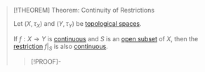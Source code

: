 >[!THEOREM] Theorem: Continuity of Restrictions
>
>Let $(X, \tau_X)$ and $(Y, \tau_Y)$ be [topological spaces](../Topological%20Space.md).
>
>If $f: X \to Y$ is [continuous](Continuity.md) and $S$ is an [open subset](../Topologies/Open%20Subset.md) of $X$, then the [restriction](../../Analysis/Functions/Restriction.md) $f\big|_S$ is also [continuous](Continuity.md).
>
>>[!PROOF]-
>>
>>
>>
>